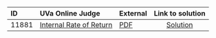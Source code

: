 | ID | UVa Online Judge | External | Link to solution |
|:---|:---|:---|:---:|
| 11881 | [Internal Rate of Return](https://onlinejudge.org/index.php?option=com_onlinejudge&Itemid=8&category=662&page=show_problem&problem=3003) | [PDF](https://onlinejudge.org/external/118/11881.pdf) | [Solution](https%3A//github.com/versenyi98/programming-contests/tree/master/UVa%20Online%20Judge/11881%2520-%2520Internal%2520Rate%2520of%2520Return)|
